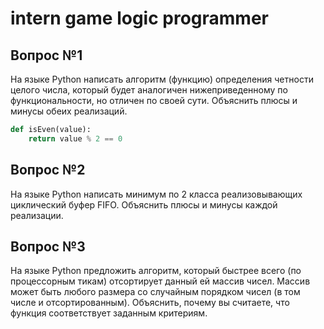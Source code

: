 # intern game logic programmer

## Вопрос №1

На языке Python написать алгоритм (функцию) определения четности целого числа,
который будет аналогичен нижеприведенному по функциональности, но отличен по
своей сути. Объяснить плюсы и минусы обеих реализаций.

```python
def isEven(value):
    return value % 2 == 0
```


## Вопрос №2

На языке Python написать минимум по 2 класса реализовывающих циклический буфер
FIFO. Объяснить плюсы и минусы каждой реализации.


## Вопрос №3

На языке Python предложить алгоритм, который быстрее всего (по процессорным
тикам) отсортирует данный ей массив чисел. Массив может быть любого размера со
случайным порядком чисел (в том числе и отсортированным). Объяснить, почему вы
считаете, что функция соответствует заданным критериям.
